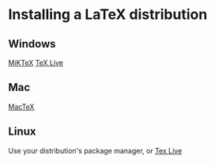 # Installing a LaTeX distribution

## Windows

[MiKTeX](https://miktex.org/)
[TeX Live](https://www.tug.org/texlive/)

## Mac

[MacTeX](https://www.tug.org/mactex/)

## Linux

Use your distribution's package manager, or [Tex Live](https://www.tug.org/texlive/)

